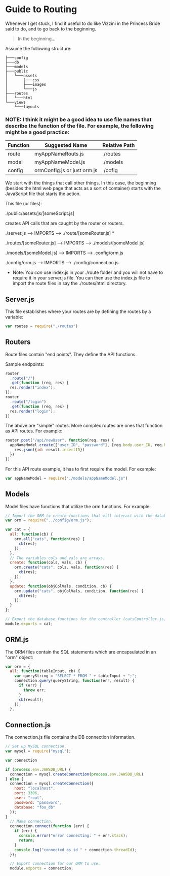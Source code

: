 # Guide to Routing

Whenever I get stuck, I find it useful to do like Vizzini in the Princess Bride said to do, and to go back to the beginning.

> In the beginning...  

Assume the following structure:
```
├───config
├───db
├───models
├───public
│   └───assets
│       ├───css
│       ├───images
│       └───js
├───routes
│   └───html
└───views
    └───layouts
```
### NOTE: I think it might be a good idea to use file names that describe the function of the file.  For example, the following might be a good practice:

Function | Suggested Name | Relative Path
---------|----------------|---------------
route | myAppNameRouts.js | ./routes
model | myAppNameModel.js  | ./models
config | ormConfig.js or just orm.js | ./cofig


We start with the things that call other things.  In this case, the beginning (besides the html web page that acts as a sort of container) starts with the JavaScript file that starts the action.

This file (or files):

./public/assets/js/[someScript.js]

creates API calls that are caught by the router or routers.

./server.js              -->  IMPORTS  -->  ./route/[someRouter.js]  *

./routes/[someRouter.js] -->  IMPORTS  -->  ./models/[someModel.js]

./models/[someModel.js]  -->  IMPORTS  -->  .config/orm.js

./config/orm.js          -->  IMPORTS  -->  ./config/connection.js

* Note: You _can_ use index.js in your ./route folder and you will not have to require it in your server.js file.
        You can then use the index.js file to import the route files in say the ./routes/html directory.

## Server.js
This file establishes where your routes are by defining the routes by a variable:

```js
var routes = require("./routes")
```

## Routers

Route files contain "end points".
They define the API functions.

Sample endpoints:
```js
router
  .route("/")
  .get(function (req, res) {
  res.render("index");
});
router
  .route("/login")
  .get(function (req, res) {
  res.render("login");
})
```
The above are "simple" routes.  More complex routes are ones that function as API routes.
For example:

```js
router.post("/api/newUser", function(req, res) {
  appNameModel.create(["user_ID", "password"], [req.body.user_ID, req.body.password], function(result) {
    res.json({id: result.insertID})
  })
})
```

For this API route example, it has to first require the model.  For example:

```js
var appNameModel = require("./models/appNameModel.js")
```


## Models

Model files have functions that utilize the orm functions.  For example:

```js
// Import the ORM to create functions that will interact with the database.
var orm = require("../config/orm.js");

var cat = {
  all: function(cb) {
    orm.all("cats", function(res) {
      cb(res);
    });
  },
  // The variables cols and vals are arrays.
  create: function(cols, vals, cb) {
    orm.create("cats", cols, vals, function(res) {
      cb(res);
    });
  },
  update: function(objColVals, condition, cb) {
    orm.update("cats", objColVals, condition, function(res) {
      cb(res);
    });
  }
};

// Export the database functions for the controller (catsController.js).
module.exports = cat;
```

## ORM.js 

The ORM files contain the SQL statements which are encapsulated in an "orm" object:

```js
var orm = {
  all: function(tableInput, cb) {
    var queryString = "SELECT * FROM " + tableInput + ";";
    connection.query(queryString, function(err, result) {
      if (err) {
        throw err;
      }
      cb(result);
    });
  },
```

## Connection.js

The connection.js file contains the DB connection information.

```js
// Set up MySQL connection.
var mysql = require("mysql");

var connection

if (process.env.JAWSDB_URL) {
  connection = mysql.createConnection(process.env.JAWSDB_URL)
} else {
  connection = mysql.createConnection({
    host: "localhost",
    port: 3306,
    user: "root",
    password: "password",
    database: "foo_db"
  });
}
  // Make connection.
  connection.connect(function (err) {
    if (err) {
      console.error("error connecting: " + err.stack);
      return;
    }
    console.log("connected as id " + connection.threadId);
  });

  // Export connection for our ORM to use.
  module.exports = connection;
```




